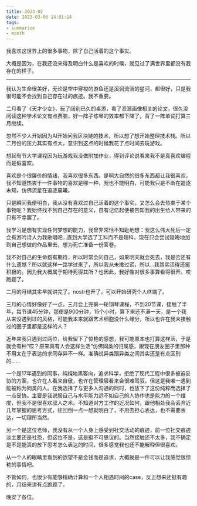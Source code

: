 ```yaml
---
title: 2023-02
date: 2023-03-06 14:01:14
tags:
- summarize
- month
---
```


我喜欢这世界上的很多事物，除了自己活着的这个事实。

大概是因为，在我还没来得及明白什么是喜欢的时候，就见过了满世界里都没有我存在的样子。

- - - 

我认为生命很美好，无论是空中穿梭的游鱼还是溪涧流淌的星河，都很好，只是我很可能不会找到自己存在过的痕迹。我不重要。

二月看了《天才少女》，玩了阔别已久的桌游，看了资源画像相关的论文，很久没阅读这种学术论文有点费脑，好一阵子练琴的效率都下降了，背了一阵单词打算三月继续。

忽然不少人开始因为AI开始问我区块链的技术，所以想了想开始整理技术栈。所以二月份的压力其实有点大，意识到这点的时候我花了点时间去玩游戏。

想起有节大学课程因为玩游戏我没做附加作业，得到评论说看来我不是真喜欢编程而是假喜欢。

喜欢是个很廉价的情绪，我喜欢很多东西。是啊大自然的很多东西都让我很喜欢，我不知道热衷于一件事物的喜欢是哪一种，我也不能明白，可能我只是不断在追逐未知，仿佛流星在追逐晨曦。

只是瞬间我便明白，我从没有喜欢过自己活着的这个事实，又怎么会去热衷于某个事物呢？我始终找不到自己存在的意义，自有记忆起便被告知我的出生给人带来的只有不幸罢了。

我学习是想有实现任何梦想的能力，我曾非常恬不知耻地想：我这么伟大死后一定会有游吟诗人为我歌唱吧…直到大学选了工科而不是理科，现在只会尝试隐晦地加到自己想做的作品里去，想为死亡准备一份答卷。

我不对自己的生命抱有期待，所以时常会问自己，如果明天就会死去，我是否还有什么遗憾？所以就这样一路学过来了，所以我从未撒过谎，所以…我其实活得还挺积极的。因为我大概属于期待死得其所？也因此，我好像对很多事算看得很开。哎跑题了。

二月的月结其实早就讲完了。nostr也开了，可以开始研究个人终端了。

三月的心情好像好了一点，三月会上完第一轮钢琴课程，不到20节课，接触了半年，每节课45分钟，那便是900分钟，15个小时，算下来还不满一天，是一个我从来没遇到过的风格，可能我本来就跟艺术细胞没什么缘分，所以也许在我未接触过的圈子里都是这样的人？

近年来我只遇到过两位，给我留下了惊艳的感想，我可能原本也打算这样活，于是就会有种“哎？原来真有人会这样生活”仿佛同类的归属感，跟现在朋友圈子里那种不用太在乎表达的求同存异不一样。准确说异类跟异类之间其实还是有点区别的……

一个是17年遇到的同事，纯纯地黑客向，追求科学，拒绝了现代工程中很多被迫妥协的方案，也许在人看来自傲，也许在管理层看来会很难驾驭，但这是我唯一遇到能被称为同类的人。在我选择了与更多人沟通的同时，也放下了这份纯粹而选择了一点妥协。主要是我说服自己与水平能力远不如自己的人协作也是能力的一个维度，但我不是很喜欢驭人之术。不知道对方工作的近况如何，跟他相处我会丢弃近几年掌握的思考方式，往回倒一点一想就明白了，不用去担心表达，也不需要表达，一切理所当然。

另一个是这位老师，我没有从一个人身上感受到社交活动的痕迹，前一位社交痕迹淡主要还是社恐，但这位不是，这是挺不可思议的。当然接触还不太多，我不确定是不是能真的放下思考怎么表达的时间，很多感觉我也还不能解释但很喜欢。

从一个人的眼睛里看到的欲望不是金钱而是追求，大概就是一件可以让我感觉很惊艳的事情吧。

不管如何，也很少有能够精确计算和一个人相遇时间的case，反正想来还挺有趣的，月结来讲有点跑题了。

晚安了各位。

